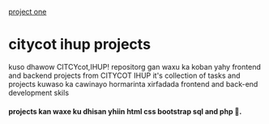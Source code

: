 
<a href='project%201'>project one</a>

# citycot ihup projects
kuso dhawow CITCYcot,IHUP! repositorg gan waxu ka koban yahy frontend and backend projects from CITYCOT IHUP 
it's collection of tasks and projects kuwaso ka cawinayo hormarinta xirfadada frontend  and back-end development skils
#### projects kan waxe ku dhisan yhiin html css bootstrap sql and php 🌚.









